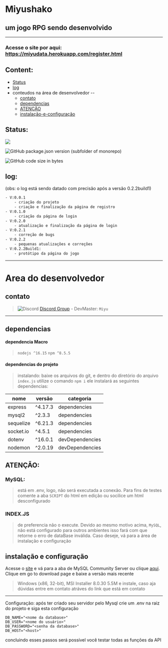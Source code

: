 # Miyushako
## um jogo RPG sendo desenvolvido
---
### Acesse o site por aqui: https://miyudata.herokuapp.com/register.html
## Content:
* [Status](#Status)
* [log](#log)
* conteudos na área de desenvolvedor --
  * [contato](#contato)
  * [dependencias](#dependencias)
  * [ATENÇÃO](#ATENÇÃO)
  * [instalação-e-configuração](#instalação-e-configuração)
## Status:
<img src="https://img.shields.io/static/v1?label=Status&message=OFFLINE&color=red&style=plastic" />

![GitHub package.json version (subfolder of monorepo)](https://img.shields.io/github/package-json/v/Armaggedom/miyuDevelopment?color=purple&filename=package.json&style=plastic)

![GitHub code size in bytes](https://img.shields.io/github/languages/code-size/Armaggedom/miyuDevelopment?style=plastic)
## log:
(obs: o log está sendo datado com precisão após a versão 0.2.2build1)
```sh
- V:0.0.1
    - criação do projeto
    - criação e finalização da página de registro
- V:0.1.0
    - criação da página de login
- V:0.2.0
    - atualização e finalização da página de login
- V:0.2.1
    - correção de bugs
- V:0.2.2
    - pequenas atualizações e correções
- V:0.2.2Build1:
    - protótipo da página do jogo
```
---
# Area do desenvolvedor
## contato
> ![Discord](https://img.shields.io/discord/997590312300072971?style=plastic)
> [Discord Group](https://discord.gg/Pv3AuTbfyb) - DevMaster: `Miyu`
---
## dependencias

#### dependencia Macro
> `nodejs ^16.15`
> `npm ^8.5.5`

#### dependencias do projeto
> instalando: baixe os arquivos do git, e dentro do diretório do arquivo `index.js` utilize o comando `npm i` ele instalará as seguintes dependencias:

|nome|versão|categoria|
|-|-|-|
|express|^4.17.3|dependencies|
|mysql2|^2.3.3|dependencies|
|sequelize|^6.21.3|dependencies|
|socket.io|^4.5.1|dependencies|
|dotenv|^16.0.1|devDependencies|
|nodemon|^2.0.19|devDependencies|

## ATENÇÃO:
### MySQL: 
> está em .env, logo, não será executada a conexão. Para fins de testes comente a aba `SCRIPT` do html em edição ou socilice um html desconfigurado

### INDEX.JS
> de preferencia não o execute. Devido ao mesmo motivo acima, `MySQL`, não está configurado para outros ambientes isso fará com que retorne o erro de dataBase inválida. Caso deseje, vá para a área de instalação e configuração

## instalação e configuração
Acesse o [site](https://www.mysql.com/) e vá para a aba de MySQL Community Server ou clique [aqui](https://dev.mysql.com/downloads/mysql/). Clique em go to download page e baixe a versão mais recente
> Windows (x86, 32-bit), MSI Installer  8.0.30  5.5M
e instale, caso aja dúvidas entre em contato atráves do link que está em contato
---
Configuração: após ter criado seu servidor pelo Mysql crie um .env na raiz do projeto e siga esta configuração
```
DB_NAME="<nome da database>"
DB_USER="<nome do usuário>"
DB_PASSWORD="<senha da database>"
DB_HOST="<host>"
```
concluindo esses passos será possível você testar todas as funções da API
